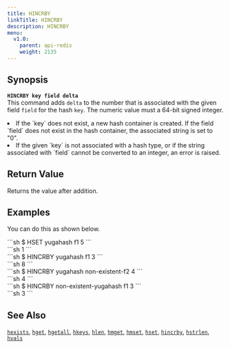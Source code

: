 ```yaml
---
title: HINCRBY
linkTitle: HINCRBY
description: HINCRBY
menu:
  v1.0:
    parent: api-redis
    weight: 2135
---
```


## Synopsis
<b>`HINCRBY key field delta`</b><br>
This command adds `delta` to the number that is associated with the given field `field` for the hash `key`. The numeric value must a 64-bit signed integer.
<li>If the `key` does not exist, a new hash container is created. If the field `field` does not exist in the hash container, the associated string is set to "0".</li>
<li>If the given `key` is not associated with a hash type, or if the string  associated with `field` cannot be converted to an integer, an error is raised.</li>

## Return Value
Returns the value after addition.

## Examples

You can do this as shown below.
<div class='copy separator-dollar'>
```sh
$ HSET yugahash f1 5
```
</div>
```sh
1
```
<div class='copy separator-dollar'>
```sh
$ HINCRBY yugahash f1 3
```
</div>
```sh
8
```
<div class='copy separator-dollar'>
```sh
$ HINCRBY yugahash non-existent-f2 4
```
</div>
```sh
4
```
<div class='copy separator-dollar'>
```sh
$ HINCRBY non-existent-yugahash f1 3
```
</div>
```sh
3
```

## See Also
[`hexists`](../hexists/), [`hget`](../hget/), [`hgetall`](../hgetall/), [`hkeys`](../hkeys/), [`hlen`](../hlen/), [`hmget`](../hmget/), [`hmset`](../hmset/), [`hset`](../hset/), [`hincrby`](../hincrby/), [`hstrlen`](../hstrlen/), [`hvals`](../hvals/)
